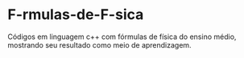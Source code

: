 # F-rmulas-de-F-sica
Códigos em linguagem c++ com fórmulas de física do ensino médio, mostrando seu resultado como meio de aprendizagem.
